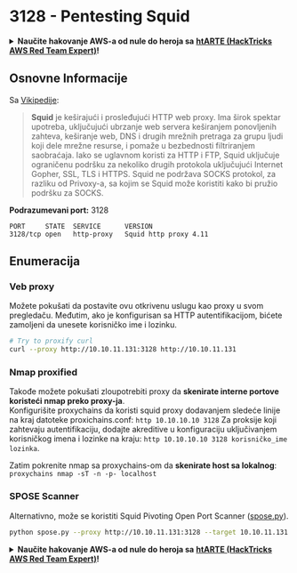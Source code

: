 # 3128 - Pentesting Squid

<details>

<summary><strong>Naučite hakovanje AWS-a od nule do heroja sa</strong> <a href="https://training.hacktricks.xyz/courses/arte"><strong>htARTE (HackTricks AWS Red Team Expert)</strong></a><strong>!</strong></summary>

Drugi načini podrške HackTricks-u:

* Ako želite da vidite svoju **kompaniju reklamiranu na HackTricks-u** ili da **preuzmete HackTricks u PDF formatu** proverite [**PLANOVE ZA PRIJATELJSTVO**](https://github.com/sponsors/carlospolop)!
* Nabavite [**zvanični PEASS & HackTricks swag**](https://peass.creator-spring.com)
* Otkrijte [**Porodicu PEASS**](https://opensea.io/collection/the-peass-family), našu kolekciju ekskluzivnih [**NFT-ova**](https://opensea.io/collection/the-peass-family)
* **Pridružite se** 💬 [**Discord grupi**](https://discord.gg/hRep4RUj7f) ili [**telegram grupi**](https://t.me/peass) ili nas **pratite** na **Twitteru** 🐦 [**@carlospolopm**](https://twitter.com/hacktricks\_live)**.**
* **Podelite svoje hakovanje trikove slanjem PR-ova na** [**HackTricks**](https://github.com/carlospolop/hacktricks) i [**HackTricks Cloud**](https://github.com/carlospolop/hacktricks-cloud) github repozitorijume.

</details>

## Osnovne Informacije

Sa [Vikipedije](https://en.wikipedia.org/wiki/Squid\_\(software\)):

> **Squid** je keširajući i prosleđujući HTTP web proxy. Ima širok spektar upotreba, uključujući ubrzanje web servera keširanjem ponovljenih zahteva, keširanje web, DNS i drugih mrežnih pretraga za grupu ljudi koji dele mrežne resurse, i pomaže u bezbednosti filtriranjem saobraćaja. Iako se uglavnom koristi za HTTP i FTP, Squid uključuje ograničenu podršku za nekoliko drugih protokola uključujući Internet Gopher, SSL, TLS i HTTPS. Squid ne podržava SOCKS protokol, za razliku od Privoxy-a, sa kojim se Squid može koristiti kako bi pružio podršku za SOCKS.

**Podrazumevani port:** 3128

```
PORT     STATE  SERVICE      VERSION
3128/tcp open   http-proxy   Squid http proxy 4.11
```

## Enumeracija

### Veb proxy

Možete pokušati da postavite ovu otkrivenu uslugu kao proxy u svom pregledaču. Međutim, ako je konfigurisan sa HTTP autentifikacijom, bićete zamoljeni da unesete korisničko ime i lozinku.

```bash
# Try to proxify curl
curl --proxy http://10.10.11.131:3128 http://10.10.11.131
```

### Nmap proxified

Takođe možete pokušati zloupotrebiti proxy da **skenirate interne portove koristeći nmap preko proxy-ja**.\
Konfigurišite proxychains da koristi squid proxy dodavanjem sledeće linije na kraj datoteke proxichains.conf: `http 10.10.10.10 3128` Za proksije koji zahtevaju autentifikaciju, dodajte akreditive u konfiguraciju uključivanjem korisničkog imena i lozinke na kraju: `http 10.10.10.10 3128 korisničko_ime lozinka`.

Zatim pokrenite nmap sa proxychains-om da **skenirate host sa lokalnog**: `proxychains nmap -sT -n -p- localhost`

### SPOSE Scanner

Alternativno, može se koristiti Squid Pivoting Open Port Scanner ([spose.py](https://github.com/aancw/spose)).

```bash
python spose.py --proxy http://10.10.11.131:3128 --target 10.10.11.131
```

<details>

<summary><strong>Naučite hakovanje AWS-a od nule do heroja sa</strong> <a href="https://training.hacktricks.xyz/courses/arte"><strong>htARTE (HackTricks AWS Red Team Expert)</strong></a><strong>!</strong></summary>

Drugi načini podrške HackTricks-u:

* Ako želite da vidite **vašu kompaniju reklamiranu na HackTricks-u** ili **preuzmete HackTricks u PDF formatu** proverite [**PLANOVE ZA PRIJATELJSTVO**](https://github.com/sponsors/carlospolop)!
* Nabavite [**zvanični PEASS & HackTricks swag**](https://peass.creator-spring.com)
* Otkrijte [**Porodicu PEASS**](https://opensea.io/collection/the-peass-family), našu kolekciju ekskluzivnih [**NFT-ova**](https://opensea.io/collection/the-peass-family)
* **Pridružite se** 💬 [**Discord grupi**](https://discord.gg/hRep4RUj7f) ili [**telegram grupi**](https://t.me/peass) ili nas **pratite** na **Twitteru** 🐦 [**@carlospolopm**](https://twitter.com/hacktricks\_live)**.**
* **Podelite svoje hakovanje trikove slanjem PR-ova na** [**HackTricks**](https://github.com/carlospolop/hacktricks) i [**HackTricks Cloud**](https://github.com/carlospolop/hacktricks-cloud) github repozitorijume.

</details>
